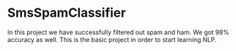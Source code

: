# SmsSpamClassifier
In this project we have successfully filtered out spam and ham. We got 98% accuracy as well. This is the basic project in order to start learning NLP. 
